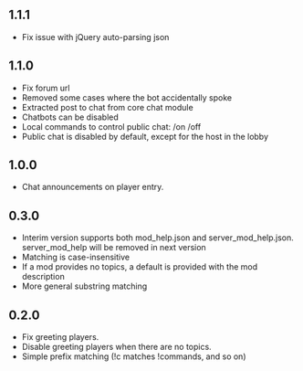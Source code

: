 ## 1.1.1

- Fix issue with jQuery auto-parsing json

## 1.1.0

- Fix forum url
- Removed some cases where the bot accidentally spoke
- Extracted post to chat from core chat module
- Chatbots can be disabled
- Local commands to control public chat: /on /off
- Public chat is disabled by default, except for the host in the lobby

## 1.0.0

- Chat announcements on player entry.

## 0.3.0

- Interim version supports both mod_help.json and server_mod_help.json. server_mod_help will be removed in next version
- Matching is case-insensitive
- If a mod provides no topics, a default is provided with the mod description
- More general substring matching

## 0.2.0

- Fix greeting players.
- Disable greeting players when there are no topics.
- Simple prefix matching (!c matches !commands, and so on)
